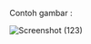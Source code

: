 Contoh gambar :

![Screenshot (123)](https://github.com/AkunRusak/Tugas-MobileProgramming/assets/75133880/45345afc-586d-4efe-8166-834aa6b1ea9b)



